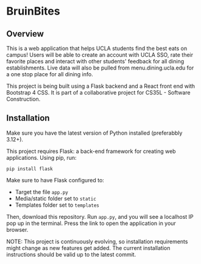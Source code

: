 # BruinBites

## Overview
This is a web application that helps UCLA students find the best eats on campus! Users will be able to create an account with UCLA SSO, rate their favorite places and interact with other students' feedback for all dining establishments. Live data will also be pulled from menu.dining.ucla.edu for a one stop place for all dining info.

This project is being built using a Flask backend and a React front end with Bootstrap 4 CSS. It is part of a collaborative project for CS35L - Software Construction.

## Installation
Make sure you have the latest version of Python installed (preferabbly 3.12+).

This project requires Flask: a back-end framework for creating web applications. Using pip, run:

```
pip install flask
```

Make sure to have Flask configured to:
 - Target the file `app.py`
 - Media/static folder set to `static`
 - Templates folder set to `templates`
   
Then, download this repository. Run `app.py`, and you will see a localhost IP pop up in the terminal. Press the link to open the application in your browser.

NOTE: This project is continuously evolving, so installation requirements might change as new features get added. The current installation instructions should be valid up to the latest commit.


